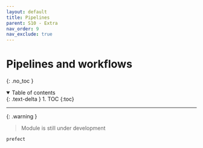 ```yaml
---
layout: default
title: Pipelines
parent: S10 - Extra
nav_order: 9
nav_exclude: true
---
```


# Pipelines and workflows
{: .no_toc }

<details open markdown="block">
  <summary>
    Table of contents
  </summary>
  {: .text-delta }
1. TOC
{:toc}
</details>

---

{: .warning }
> Module is still under development

`prefect`

